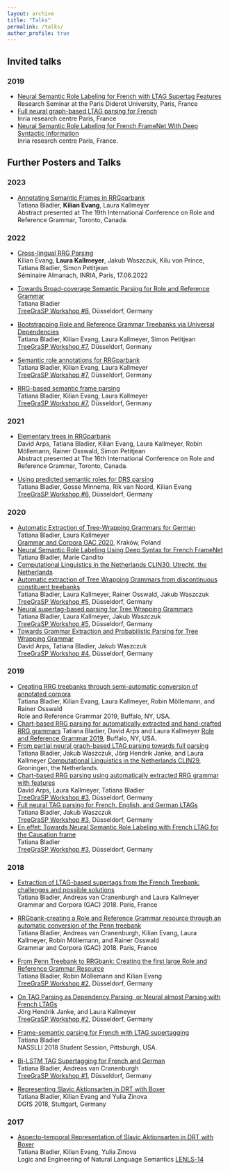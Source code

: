 ```yaml
---
layout: archive
title: "Talks"
permalink: /talks/
author_profile: true
---
```



## Invited talks

### 2019

- [Neural Semantic Role Labeling for French with LTAG Supertag Features]()<br />
Research Seminar at the Paris Diderot University, Paris, France <br />
- [Full neural graph-based LTAG parsing for French]() <br />
 Inria research centre Paris, France <br />
 - [Neural Semantic Role Labeling for French FrameNet With Deep Syntactic Information]() <br />
 Inria research centre Paris, France.

## Further Posters and Talks

### 2023

- [Annotating Semantic Frames in RRGparbank](https://rrg2023.phil.hhu.de/wp-content/uploads/2023/07/RRG2023-Bladier_Evang_Kallmeyer.pdf) <br />
Tatiana Bladier, <b>Kilian Evang</b>, Laura Kallmeyer <br />
Abstract presented at The 19th International Conference on Role and Reference Grammar, Toronto, Canada.

### 2022

- [Cross-lingual RRG Parsing]() <br />
Kilian Evang, <b>Laura Kallmeyer</b>, Jakub Waszczuk, Kilu von Prince, Tatiana Bladier, Simon Petitjean <br />
Séminaire Almanach, INRIA, Paris, 17.06.2022 

- [Towards Broad-coverage Semantic Parsing for Role and Reference Grammar]() <br />
Tatiana Bladier <br />
[TreeGraSP Workshop #8](https://treegrasp.phil.hhu.de/events/treegrasp-meeting-8/), Düsseldorf, Germany 

- [Bootstrapping Role and Reference Grammar Treebanks via Universal Dependencies](https://treegrasp.phil.hhu.de/wp-content/uploads/2022/02/meeting_7_bootstrapping_role_and_reference_grammar_treebanks_via_universal_dependencies.pdf) <br />
Tatiana Bladier, Kilian Evang, Laura Kallmeyer, Simon Petitjean <br />
[TreeGraSP Workshop #7](https://treegrasp.phil.hhu.de/events/treegrasp-meeting-7/), Düsseldorf, Germany 

- [Semantic role annotations for RRGparbank](https://treegrasp.phil.hhu.de/wp-content/uploads/2022/02/meeting_7_semantic_role_annotation_for_rrgbank.pdf) <br />
Tatiana Bladier, Kilian Evang, Laura Kallmeyer <br />
[TreeGraSP Workshop #7](https://treegrasp.phil.hhu.de/events/treegrasp-meeting-7/), Düsseldorf, Germany 

- [RRG-based semantic frame parsing](https://treegrasp.phil.hhu.de/wp-content/uploads/2022/02/meeting_7_RRG_based_semantic_frame_parsing.pdf) <br />
Tatiana Bladier, Kilian Evang, Laura Kallmeyer <br />
[TreeGraSP Workshop #7](https://treegrasp.phil.hhu.de/events/treegrasp-meeting-7/), Düsseldorf, Germany 


### 2021

- [Elementary trees in RRGparbank](https://rrg2021.apps01.yorku.ca/wp-content/uploads/2021/06/rrg_abstract_arps_et_al_rrg_parbank.pdf) <br />
David Arps, Tatiana Bladier, Kilian Evang, Laura Kallmeyer, Robin Möllemann, Rainer Osswald, Simon Petitjean<br />
Abstract presented at The 16th International Conference on Role and Reference Grammar, Toronto, Canada.

- [Using predicted semantic roles for DRS parsing](https://treegrasp.phil.hhu.de/wp-content/uploads/2022/02/meeting_6_using_predicted_semantic_role_for_drs_parsing.pdf) <br />
Tatiana Bladier, Gosse Minnema, Rik van Noord, Kilian Evang <br />
[TreeGraSP Workshop #6](https://treegrasp.phil.hhu.de/events/treegrasp-meeting-6/), Düsseldorf, Germany 


### 2020

- [Automatic Extraction of Tree-Wrapping Grammars for German](https://aclanthology.org/2020.tlt-1.5.pdf) <br />
Tatiana Bladier, Laura Kallmeyer <br />
[Grammar and Corpora GAC 2020](https://gac2020.ijp.pan.pl/), Kraków, Poland
- [Neural Semantic Role Labeling Using Deep Syntax for French FrameNet](https://clin30.sites.uu.nl/accepted-submissions) <br />
Tatiana Bladier, Marie Candito
- [Computational Linguistics in the Netherlands CLIN30, Utrecht, the Netherlands](https://clin30.sites.uu.nl/accepted-submissions/) 
- [Automatic extraction of Tree Wrapping Grammars from discontinuous constituent treebanks](https://treegrasp.phil.hhu.de/wp-content/uploads/2021/01/meeting_5_extraction.pdf) <br />
Tatiana Bladier, Laura Kallmeyer, Rainer Osswald, Jakub Waszczuk <br />
[TreeGraSP Workshop #5](https://treegrasp.phil.hhu.de/events/treegrasp-meeting-5/), Düsseldorf, Germany 
- [Neural supertag-based parsing for Tree Wrapping Grammars](https://treegrasp.phil.hhu.de/wp-content/uploads/2021/01/meeting_5_parsing.pdf) <br />
Tatiana Bladier, Laura Kallmeyer, Jakub Waszczuk <br />
[TreeGraSP Workshop #5](https://treegrasp.phil.hhu.de/events/treegrasp-meeting-5/), Düsseldorf, Germany 
- [Towards Grammar Extraction and Probabilistic Parsing for Tree Wrapping Grammar](https://treegrasp.phil.hhu.de/wp-content/uploads/2020/02/meeting_4_TWG_Parsing.pdf) <br />
David Arps, Tatiana Bladier, Jakub Waszczuk<br />
[TreeGraSP Workshop #4](https://treegrasp.phil.hhu.de/events/treegrasp-meeting-4/), Düsseldorf, Germany



### 2019

- [Creating RRG treebanks through semi-automatic conversion of annotated corpora](https://ubwp.buffalo.edu/rrg2019/wp-content/uploads/sites/101/2019/07/Bladier.pdf) <br />
Tatiana Bladier, Kilian Evang, Laura Kallmeyer, Robin Möllemann, and Rainer Osswald<br />
Role and Reference Grammar 2019, Buffalo, NY, USA. 
- [Chart-based RRG parsing for automatically extracted and hand-crafted RRG grammars](https://ubwp.buffalo.edu/rrg2019/wp-content/uploads/sites/101/2019/07/Arps.pdf) 
Tatiana Bladier, David Arps and Laura Kallmeyer
[Role and Reference Grammar 2019](https://ubwp.buffalo.edu/rrg2019/wp-content/uploads/sites/101/2019/07/Arps.pdf), Buffalo, NY, USA. 
- [From partial neural graph-based LTAG parsing towards full parsing](http://www.let.rug.nl/clin29/Tatiana_Bladier_J%C3%B6rg_Hendrik_Janke_Jakub_Waszczuk_Laura_Kallmeyer.php)
Tatiana Bladier, Jakub Waszczuk, Jörg Hendrik Janke, and Laura Kallmeyer 
[Computational Linguistics in the Netherlands CLIN29](http://www.let.rug.nl/clin29/index.php), Groningen, the Netherlands. 
- [Chart-based RRG parsing using automatically extracted RRG grammar with features](https://treegrasp.phil.hhu.de/wp-content/uploads/2019/05/meeting_3_RRG_Parsing.pdf) <br />
David Arps, Laura Kallmeyer, Tatiana Bladier <br />
[TreeGraSP Workshop #3](https://treegrasp.phil.hhu.de/events/treegrasp-meeting-3/), Düsseldorf, Germany 
- [Full neural TAG parsing for French, English, and German LTAGs](https://treegrasp.phil.hhu.de/wp-content/uploads/2019/05/meeting_3_Neural_Partage.pdf) <br />
Tatiana Bladier, Jakub Waszczuk <br />
[TreeGraSP Workshop #3](https://treegrasp.phil.hhu.de/events/treegrasp-meeting-3/), Düsseldorf, Germany 
- [En effet: Towards Neural Semantic Role Labeling with French LTAG for the Causation frame](https://treegrasp.phil.hhu.de/wp-content/uploads/2019/05/meeting_3_SRL.pdf) <br />
Tatiana Bladier <br />
[TreeGraSP Workshop #3](https://treegrasp.phil.hhu.de/events/treegrasp-meeting-3/), Düsseldorf, Germany 

### 2018

- [Extraction of LTAG-based supertags from the French Treebank: challenges and possible solutions](http://drehu.linguist.univ-paris-diderot.fr/gac-2018/abstracts/bladier_etal.pdf) <br />
 Tatiana Bladier, Andreas van Cranenburgh and Laura Kallmeyer 
<br /> Grammar and Corpora (GAC) 2018. Paris, France 
- [RRGbank-creating a Role and Reference Grammar resource through an automatic conversion of the Penn treebank](http://drehu.linguist.univ-paris-diderot.fr/gac-2018/abstracts/bladier.pdf) <br />
Tatiana Bladier, Andreas van Cranenburgh, Kilian Evang, Laura Kallmeyer, Robin Möllemann, and Rainer Osswald<br />
Grammar and Corpora (GAC) 2018. Paris, France 
- [From Penn Treebank to RRGbank: Creating the first large Role and Reference Grammar Resource]() <br />
Tatiana Bladier, Robin Möllemann and Kilian Evang<br />
[TreeGraSP Workshop #2](https://treegrasp.phil.hhu.de/events/treegrasp-meeting-2/), Düsseldorf, Germany 
- [On TAG Parsing as Dependency Parsing, or Neural almost Parsing with French LTAGs](https://treegrasp.phil.hhu.de/events/treegrasp-meeting-2/) <br />
Jörg Hendrik Janke, and Laura Kallmeyer <br />
[TreeGraSP Workshop #2](https://treegrasp.phil.hhu.de/wp-content/uploads/2018/09/meeting_2-tag-parsing.pdf), Düsseldorf, Germany

- [Frame-semantic parsing for French with LTAG supertagging]()<br />
Tatiana Bladier <br />
NASSLLI 2018 Student Session, Pittsburgh, USA.
- [Bi-LSTM TAG Supertagging for French and German](https://treegrasp.phil.hhu.de/events/treegrasp-meeting-1/)<br />
Tatiana Bladier, Andreas van Cranenburgh <br />
[TreeGraSP Workshop #1](https://treegrasp.phil.hhu.de/wp-content/uploads/2018/02/supertagging.pdf), Düsseldorf, Germany
- [Representing Slavic Aktionsarten in DRT with Boxer](https://www.dgfs2018.uni-stuttgart.de/programm/postersession/programm-cl-postersession/2018_dgfs-cl-poster-bladier-etal.pdf) <br />
Tatiana Bladier, Kilian Evang and Yulia Zinova <br />
DGfS 2018, Stuttgart, Germany

### 2017

- [Aspecto-temporal Representation of Slavic Aktionsarten in DRT with Boxer](https://lenls.github.io/lenls14/index.html) <br />
Tatiana Bladier, Kilian Evang, Yulia Zinova <br />
Logic and Engineering of Natural Language Semantics [LENLS-14](https://lenls.github.io/lenls14/index.html)
